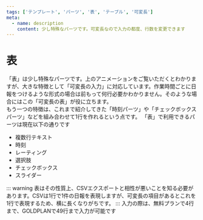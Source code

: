```yaml
---
tags: ['テンプレート', 'パーツ', '表', 'テーブル', '可変長']
meta:
  - name: description
    content: 少し特殊なパーツです。可変長なので入力の都度、行数を変更できます
---
```

# 表
「表」は少し特殊なパーツです。上のアニメーションをご覧いただくとわかりますが、大きな特徴として「可変長の入力」に対応しています。作業時間ごとに日報をつけるような形式の場合は前もって何行必要かわかりません。そのような場合にはこの「可変長の表」が役に立ちます。  
もう一つの特徴は、これまで紹介してきた「時刻パーツ」や「チェックボックスパーツ」などを組み合わせて1行を作れるという点です。
「表」で利用できるパーツは現在以下の通りです

- 複数行テキスト
- 時刻
- レーティング
- 選択肢
- チェックボックス
- スライダー

::: warning
表はその性質上、CSVエクスポートと相性が悪いことを知る必要があります。CSVは1行で1件の日報を表現しますが、可変長の項目があるとこれを1行で表現するため、横に長くなりがちです。
:::
入力の際は、無料プランで4行まで、GOLDPLANで49行まで入力が可能です